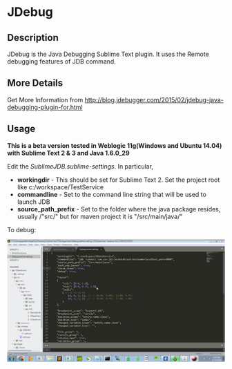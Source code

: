 # JDebug #

## Description ##
JDebug is the Java Debugging Sublime Text plugin. It uses the Remote debugging features of JDB command.

## More Details

Get More Information from <http://blog.jdebugger.com/2015/02/jdebug-java-debugging-plugin-for.html>  

## Usage ##
**This is a beta version tested in Weblogic 11g(Windows and Ubuntu 14.04) with Sublime Text 2 & 3 and Java 1.6.0_29**


Edit the *SublimeJDB.sublime-settings*.  In particular,

- **workingdir** - This should be set for Sublime Text 2. Set the project root like c:/workspace/TestService
- **commandline** - Set to the command line string that will be used to launch JDB
- **source_path_prefix** - Set to the folder where the java package resides,  usually /"src/" but for maven project it is "/src/main/java/"

To debug:

![screenshot](https://raw.githubusercontent.com/jdebug/JDebug/master/jdebugging.gif)
